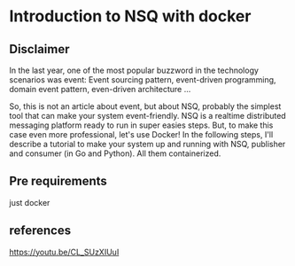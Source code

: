 # Introduction to NSQ with docker

## Disclaimer

In the last year, one of the most popular buzzword in the technology scenarios was event: Event sourcing pattern, event-driven programming, domain event pattern, even-driven architecture …

So, this is not an article about event, but about NSQ, probably the simplest tool that can make your system event-friendly.
NSQ is a realtime distributed messaging platform ready to run in super easies steps. But, to make this case even more professional, let's use Docker!
In the following steps, I'll describe a tutorial to make your system up and running with NSQ, publisher and consumer (in Go and Python). All them containerized.

## Pre requirements

just docker

## references

https://youtu.be/CL_SUzXIUuI
